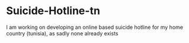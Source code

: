 # Suicide-Hotline-tn
I am working on developing an online based suicide hotline for my home country (tunisia), as sadly none already exists
